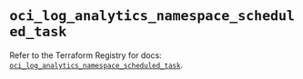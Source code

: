 # `oci_log_analytics_namespace_scheduled_task`

Refer to the Terraform Registry for docs: [`oci_log_analytics_namespace_scheduled_task`](https://registry.terraform.io/providers/hashicorp/oci/7.19.0/docs/resources/log_analytics_namespace_scheduled_task).
